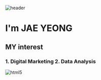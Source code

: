 ![header](https://capsule-render.vercel.app/api?type=rounded&color=gradient&text=%20Jay%20&height=200&fontSize=80&textBg=true)
<h1>I'm JAE YEONG</h1>

<h2> MY interest</h2>

<h3> 1. Digital Marketing 
     2. Data Analysis
</h3>


<img alt="html5" src="https://img.shields.io/badge/-HTML5-E34F26?style=flat-square&logo=html5&logoColor=white" />
<src = "https://banner.codetree.ai/v1/banner/kgl7149)](https://www.codetree.ai/profiles/kgl7149">

